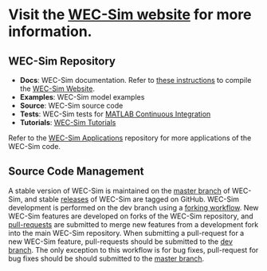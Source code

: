 # Visit the [WEC-Sim website](http://wec-sim.github.io/WEC-Sim) for more information.

## WEC-Sim Repository

* **Docs**: WEC-Sim documentation. Refer to [these instructions](https://github.com/WEC-Sim/WEC-Sim/tree/dev/docs/README.md) to compile the [WEC-Sim Website](http://wec-sim.github.io/WEC-Sim/dev/index.html). 
* **Examples**: WEC-Sim model examples
* **Source**: WEC-Sim source code
* **Tests**: WEC-Sim tests for [MATLAB Continuous Integration](https://www.mathworks.com/solutions/continuous-integration.html)
* **Tutorials**: [WEC-Sim Tutorials](http://wec-sim.github.io/WEC-Sim/master/index.html)

Refer to the [WEC-Sim Applications](https://github.com/WEC-Sim/WEC-Sim_Applications)
repository for more applications of the WEC-Sim code.

## Source Code Management

A stable version of WEC-Sim is maintained on the [master branch](https://github.com/WEC-Sim/WEC-Sim) of WEC-Sim, and stable [releases](https://github.com/WEC-Sim/WEC-Sim/releases) of WEC-Sim are tagged on GitHub. 
WEC-Sim development is performed on the dev branch using a [forking workflow](https://www.atlassian.com/git/tutorials/comparing-workflows/forking-workflow). 
New WEC-Sim features are developed on forks of the WEC-Sim repository, and [pull-requests](https://github.com/WEC-Sim/WEC-Sim/pulls) are submitted to merge new features from a development fork into the main WEC-Sim repository. 
When submitting a pull-request for a new WEC-Sim feature, pull-requests should be submitted to the [dev branch](https://github.com/WEC-Sim/WEC-Sim/tree/dev). 
The only exception to this workflow is for bug fixes, pull-request for bug fixes should be should submitted to the [master branch](https://github.com/WEC-Sim/WEC-Sim).

